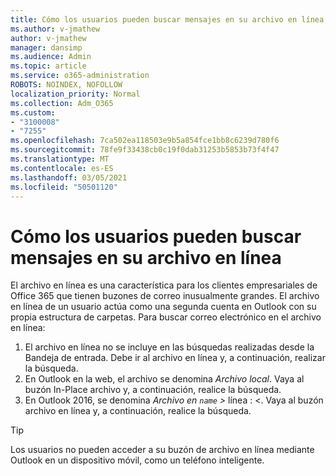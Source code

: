 ```yaml
---
title: Cómo los usuarios pueden buscar mensajes en su archivo en línea
ms.author: v-jmathew
author: v-jmathew
manager: dansimp
ms.audience: Admin
ms.topic: article
ms.service: o365-administration
ROBOTS: NOINDEX, NOFOLLOW
localization_priority: Normal
ms.collection: Adm_O365
ms.custom:
- "3100008"
- "7255"
ms.openlocfilehash: 7ca502ea118503e9b5a854fce1bb8c6239d780f6
ms.sourcegitcommit: 78fe9f33438cb0c19f0dab31253b5853b73f4f47
ms.translationtype: MT
ms.contentlocale: es-ES
ms.lasthandoff: 03/05/2021
ms.locfileid: "50501120"
---
```

# <a name="how-users-can-search-their-online-archive-for-messages"></a>Cómo los usuarios pueden buscar mensajes en su archivo en línea

El archivo en línea es una característica para los clientes empresariales de Office 365 que tienen buzones de correo inusualmente grandes. El archivo en línea de un usuario actúa como una segunda cuenta en Outlook con su propia estructura de carpetas. Para buscar correo electrónico en el archivo en línea:

1. El archivo en línea no se incluye en las búsquedas realizadas desde la Bandeja de entrada. Debe ir al archivo en línea y, a continuación, realizar la búsqueda.
2. En Outlook en la web, el archivo se denomina *Archivo local*. Vaya al buzón In-Place archivo y, a continuación, realice la búsqueda.
3. En Outlook 2016, se denomina *Archivo en `name` >* línea : <. Vaya al buzón archivo en línea y, a continuación, realice la búsqueda.

> [!TIP]
> Los usuarios no pueden acceder a su buzón de archivo en línea mediante Outlook en un dispositivo móvil, como un teléfono inteligente.

